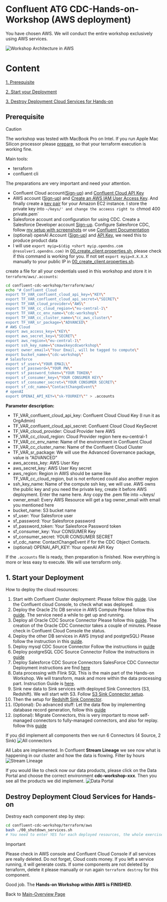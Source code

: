 # Confluent ATG CDC-Hands-on-Workshop (AWS deployment)

You have chosen AWS. We will conduct the entire workshop exclusively using AWS services.

![Workshop Architecture in AWS](img/AWS-CDC-Workshop-Architecture-ATG.png)

# Content

[1. Prerequisite](README.md#Prerequisite)

[2. Start your Deployment](README.md#Start-your-Deployment)

[3. Destroy Deployment Cloud Services for Hands-on](README.md#Destroy-Deployment-Cloud-Services-for-Hands-on)

## Prerequisite

> [!CAUTION]
> The workshop was tested with MacBook Pro on Intel. If you run Apple Mac Silicon processor please [prepare](https://medium.com/@immanoj42/terraform-template-v2-2-0-does-not-have-a-package-available-mac-m1-m2-2b12c6281ea), so that your terraform execution is working fine.

Main tools:

* terraform
* confluent cli

The preparations are very important and need your attention.

* Confluent Cloud account([Sign-up](https://www.confluent.io/confluent-cloud/tryfree/)) and [Confluent Cloud API Key](https://www.confluent.io/blog/confluent-terraform-provider-intro/#api-key)
* AWS account ([Sign-up](https://aws.amazon.com/free/)) and [Create an AWS IAM User Access Key](https://docs.aws.amazon.com/IAM/latest/UserGuide/id_credentials_access-keys.html).  And finally create a [key pair](https://docs.aws.amazon.com/AWSEC2/latest/UserGuide/create-key-pairs.html) for your Amazon EC2 instance. I store the private key into `~/keys/' and change the acceess right to `chmod 400 private.pem`
* Salesforce account and configuration for using CDC. Create a Salesforce Developer account [Sign-up](https://developer.salesforce.com/signup). Configure Salesforce CDC, follow [my setup with screenshots](ccloud-source-salesforce-cdc-connector/setup_salesforce.md) or use [Confluent Documentation](https://docs.confluent.io/cloud/current/connectors/cc-salesforce-source-cdc.html#quick-start)
* (optional) openAI Account ([Sign-up](https://platform.openai.com/signup/)) and [API Key](https://platform.openai.com/docs/quickstart/create-and-export-an-api-key), we need this to produce product data
* I will use `export myip=$(dig +short myip.opendns.com @resolver1.opendns.com)` in [00_create_client.properties.sh](ccloud-cluster/00_create_client.properties.sh), please check if this command is working for you. If not set `export myip=X.X.X.X` manually to your public IP in [00_create_client.properties.sh](ccloud-cluster/00_create_client.properties.sh).

create a file for all your credentials used in this workshop and store it in `terraform/aws/.accounts`:

```bash
cd confluent-cdc-workshop/terraform/aws/
echo "# Confluent Cloud
export TF_VAR_confluent_cloud_api_key=\"KEY\"
export TF_VAR_confluent_cloud_api_secret=\"SECRET\"
export TF_VAR_cloud_provider=\"AWS\"
export TF_VAR_cc_cloud_region=\"eu-central-1\"
export TF_VAR_cc_env_name=\"cdc-workshop\"
export TF_VAR_cc_cluster_name=\"cc_aws_cluster\"
export TF_VAR_sr_package=\"ADVANCED\"
# AWS Cloud
export aws_access_key=\"KEY\"
export aws_secret_key=\"SECRET\"
export aws_region=\"eu-central-1\"
export ssh_key_name=\"cmawskeycdcworkshop\"
export owner_email=\"Your Email, will be tagged to compute\"
export bucket_name=\"cdc-workshop\"
# Salesforce
export sf_user=\"YOUR EMAIL\"
export sf_password=\"YOUR PW\"
export sf_password_token=\"YOUR TOKEN\"
export sf_consumer_key=\"YOUR CONSUMER KEY\"
export sf_consumer_secret=\"YOUR CONSUMER SECRET\"
export sf_cdc_name=\"ContactChangeEvent\"
# openAI
export OPENAI_API_KEY=\"sk-YOURKEY\"" > .accounts
```

**Parameter description:**
* TF_VAR_confluent_cloud_api_key: Confluent Cloud Cloud Key (I run it as OrgAdmin)
* TF_VAR_confluent_cloud_api_secret: Confluent Cloud Cloud KeySecret
* TF_VAR_cloud_provider: Cloud Provider here AWS
* TF_VAR_cc_cloud_region: Cloud Provider region here eu-central-1
* TF_VAR_cc_env_name: Name of the environment in Confluent Cloud
* TF_VAR_cc_cluster_name: Name of the Confluent Cloud Cluster
* TF_VAR_sr_package: We will use the Advanced Governance package, value is "ADVANCED"
* aws_access_key: AWS User Key
* aws_secret_key: AWS User Key secret
* aws_region: Region in AWS should be same like TF_VAR_cc_cloud_region, but is not enforced could also another region
* ssh_key_name: Name of the compute ssh key, we will use. AWS owns the public key and you need the private key, create it before AWS deployment. Enter the name here. Any copy the .pem file into ~/keys/
* owner_email: Every AWS Resource will get a tag owner_email with email you mentioned here
* bucket_name: S3 bucket name
* sf_user: Your Salesforce user
* sf_password: Your Salesforce password
* sf_password_token: Your Salesforce Password token
* sf_consumer_key: Your CONSUMER Key
* sf_consumer_secret: YOUR CONSUMER SECRET
* sf_cdc_name: ContactChangeEvent if for the CDC Object Contacts.
* (optional) OPENAI_API_KEY: Your openAI API Key

If the `.accounts` file is ready, then preparation is finished. Now everything is more or less easy to execute. We will use terraform only.

## 1. Start your Deployment

How to deploy the cloud resources:

1. Start with Confluent Cluster deployment:
   Please follow this [guide](ccloud-cluster/README.md). Use the Confluent cloud Console, to check what was deployed.
2. Deploy the Oracle 21c DB service in AWS Compute
   Please follow this [guide](oraclexe21c/README.md). The service need a while to get up and running.
3. Deploy all Oracle CDC Source Connector
   Please follow this [guide](ccloud-source-oracle-cdc-connector/README.md). The creation of the Oracle CDC Connector takes a couple of minutes. Please check in Confluent Cloud Console the status.
4. Deploy the other DB services in AWS (mysql and postgreSQL)
   Please follow the instruction in this [guide](mysql_postgres/Readme.md).
5. Deploy mysql CDC Source Connector
   Follow the instructions in [guide](ccloud-source-mysql-cdc-connector/README.md)
6. Deploy postgreSQL CDC Source Connector
   Follow the instructions in [guide](ccloud-source-postgresql-cdc-connector/README.md)
7. Deploy Salesforce CDC Source Connectors
   SalesForce CDC Connector Deployment instructions are find [here](ccloud-source-salesforce-cdc-connector/README.md)
8. Data processing with Flink SQL
   This is the main part of the Hands-on Workshop. We will transform, mask and more within the data processing part. Instruction Guide is [here](dataprocessingREADME.md).
9. Sink new data to Sink services with deployed Sink Connectors (S3, Redshift). We will start with S3. Follow [S3 Sink Connector setup](ccloud-sink-s3-connector/README.md). 
10. Then the setup for [Redshift Sink Connector](ccloud-sink-redshift-connector/README.md).
11. (Optional): Do advanced stuff: Let the data flow by implementing database record generation, follow this [guide](advanced_recordgeneration.md)
12. (optional): Migrate Connectors, this is very important to move self-managed connectors to fully-managed connectors, and also for replay. follow this [guide](connector_migration.md)

If you did implement all components then we run 6 Connectors (4 Source, 2 Sink)
![All connectors](img/all_connectors.png)

All Labs are implemented. In Confluent **Stream Lineage** we see now what is happening in our cluster and how the data is flowing. Filter by hours
![Stream Lineage](img/stream_lineage.png)

If you would like to check now our data products, please click on the Data Portal and choose the correct environment **cdc-workshop-xxx**. Then you see all the products we did implement.
![Data Portal](img/data_portal_total.png)

## Destroy Deployment Cloud Services for Hands-on

Destroy each component step by step:

```bash
cd confluent-cdc-workshop/terraform/aws
bash ./00_shutdown_services.sh
# You need to enter YES for each deployed resources, the whole exercise does take a while
```

> [!IMPORTANT]
> Please check in AWS console and Confluent Cloud Console if all services are really deleted. Do not forget, Cloud costs money. If you left a service running, it will generate  costs. If some components are not deleted by terraform, delete it please manually or run again `terraform destroy` for this component.

Good job. The **Hands-on Workshop within AWS is FINISHED**.

Back to [Main-Overview Page](../../README.md)